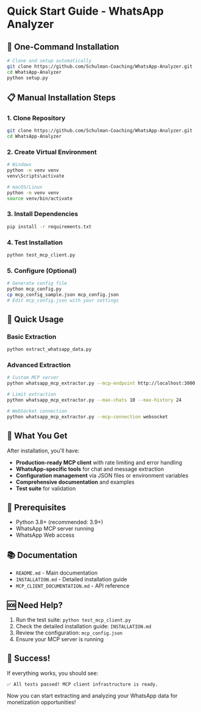 # Quick Start Guide - WhatsApp Analyzer

## 🚀 One-Command Installation

```bash
# Clone and setup automatically
git clone https://github.com/Schulman-Coaching/WhatsApp-Analyzer.git
cd WhatsApp-Analyzer
python setup.py
```

## 📋 Manual Installation Steps

### 1. Clone Repository
```bash
git clone https://github.com/Schulman-Coaching/WhatsApp-Analyzer.git
cd WhatsApp-Analyzer
```

### 2. Create Virtual Environment
```bash
# Windows
python -m venv venv
venv\Scripts\activate

# macOS/Linux
python -m venv venv
source venv/bin/activate
```

### 3. Install Dependencies
```bash
pip install -r requirements.txt
```

### 4. Test Installation
```bash
python test_mcp_client.py
```

### 5. Configure (Optional)
```bash
# Generate config file
python mcp_config.py
cp mcp_config_sample.json mcp_config.json
# Edit mcp_config.json with your settings
```

## 🎯 Quick Usage

### Basic Extraction
```bash
python extract_whatsapp_data.py
```

### Advanced Extraction
```bash
# Custom MCP server
python whatsapp_mcp_extractor.py --mcp-endpoint http://localhost:3000

# Limit extraction
python whatsapp_mcp_extractor.py --max-chats 10 --max-history 24

# WebSocket connection
python whatsapp_mcp_extractor.py --mcp-connection websocket
```

## 📁 What You Get

After installation, you'll have:
- **Production-ready MCP client** with rate limiting and error handling
- **WhatsApp-specific tools** for chat and message extraction
- **Configuration management** via JSON files or environment variables
- **Comprehensive documentation** and examples
- **Test suite** for validation

## 🔧 Prerequisites

- Python 3.8+ (recommended: 3.9+)
- WhatsApp MCP server running
- WhatsApp Web access

## 📚 Documentation

- `README.md` - Main documentation
- `INSTALLATION.md` - Detailed installation guide
- `MCP_CLIENT_DOCUMENTATION.md` - API reference

## 🆘 Need Help?

1. Run the test suite: `python test_mcp_client.py`
2. Check the detailed installation guide: `INSTALLATION.md`
3. Review the configuration: `mcp_config.json`
4. Ensure your MCP server is running

## 🎉 Success!

If everything works, you should see:
```
✅ All tests passed! MCP client infrastructure is ready.
```

Now you can start extracting and analyzing your WhatsApp data for monetization opportunities!